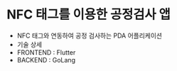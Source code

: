 # NFC 태그를 이용한 공정검사 앱
 - NFC 태그와 연동하여 공정 검사하는 PDA 어플리케이션
 - 기술 상세
  - FRONTEND : Flutter
  - BACKEND : GoLang
